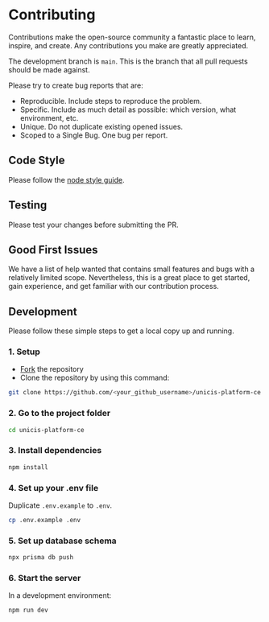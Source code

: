 # Contributing

Contributions make the open-source community a fantastic place to learn, inspire, and create. Any contributions you make are greatly appreciated.

The development branch is `main`. This is the branch that all pull requests should be made against.

Please try to create bug reports that are:

- Reproducible. Include steps to reproduce the problem.
- Specific. Include as much detail as possible: which version, what environment, etc.
- Unique. Do not duplicate existing opened issues.
- Scoped to a Single Bug. One bug per report.

## Code Style

Please follow the [node style guide](https://github.com/felixge/node-style-guide).

## Testing

Please test your changes before submitting the PR.

## Good First Issues

We have a list of help wanted that contains small features and bugs with a relatively limited scope. Nevertheless, this is a great place to get started, gain experience, and get familiar with our contribution process.

## Development

Please follow these simple steps to get a local copy up and running.

### 1. Setup

- [Fork](https://github.com/UnicisTeh/unicis-platform-ce/fork) the repository
- Clone the repository by using this command:

```bash
git clone https://github.com/<your_github_username>/unicis-platform-ce
```

### 2. Go to the project folder

```bash
cd unicis-platform-ce
```

### 3. Install dependencies

```bash
npm install
```

### 4. Set up your .env file

Duplicate `.env.example` to `.env`.

```bash
cp .env.example .env
```

### 5. Set up database schema

```bash
npx prisma db push
```

### 6. Start the server

In a development environment:

```bash
npm run dev
```
